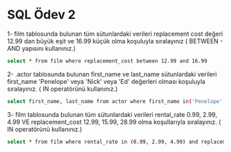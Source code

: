 # SQL Ödev 2

1- film tablosunda bulunan tüm sütunlardaki verileri replacement cost değeri 12.99 dan büyük eşit ve 16.99 küçük olma koşuluyla sıralayınız ( BETWEEN - AND yapısını kullanınız.)

```bash
select * from film where replacement_cost between 12.99 and 16.99
```

2- .actor tablosunda bulunan first_name ve last_name sütunlardaki verileri first_name 'Penelope' veya 'Nick' veya 'Ed' değerleri olması koşuluyla sıralayınız. ( IN operatörünü kullanınız.)

```bash
select first_name, last_name from actor where first_name in('Penelope', 'Nick', 'Ed');
```

3- film tablosunda bulunan tüm sütunlardaki verileri rental_rate 0.99, 2.99, 4.99 VE replacement_cost 12.99, 15.99, 28.99 olma koşullarıyla sıralayınız. ( IN operatörünü kullanınız.)

```bash
select * from film where rental_rate in (0.99, 2.99, 4.99) and replacement_cost in (12.99, 15.99, 28.99);
```
